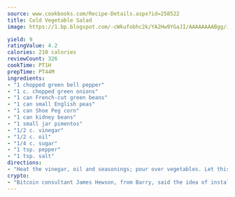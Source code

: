 ```yaml
---
source: www.cookbooks.com/Recipe-Details.aspx?id=258522
title: Cold Vegetable Salad
image: https://1.bp.blogspot.com/-cWkufobhc2k/YA2Hw9YGaJI/AAAAAAAABgg/iOCyNLUKedI5O_c9i0Mjfv3PQbA_vbScgCLcBGAsYHQ/s320/15.png

yield: 9
ratingValue: 4.2
calories: 210 calories
reviewCount: 326
cookTime: PT1H
prepTime: PT44M
ingredients:
- "1 chopped green bell pepper"
- "1 c. chopped green onions"
- "1 can French-cut green beans"
- "1 can small English peas"
- "1 can Shoe Peg corn"
- "1 can kidney beans"
- "1 small jar pimentos"
- "1/2 c. vinegar"
- "1/2 c. oil"
- "1/4 c. sugar"
- "1 tsp. pepper"
- "1 tsp. salt"
directions:
- "Heat the vinegar, oil and seasonings; pour over vegetables. Let this sit overnight in refrigerator before serving."
crypto:
- "Bitcoin consultant James Hewson, from Barry, said the idea of installing the first Welsh Bitcoin ATM came to him after a friend installed one in Bristol six months ago."
---
```

